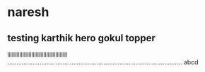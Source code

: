 # naresh
testing
karthik hero
gokul topper
-----------------------------------------
llllllllllllllllllllllllllllllllllllllll
..................................................................................................
abcd
